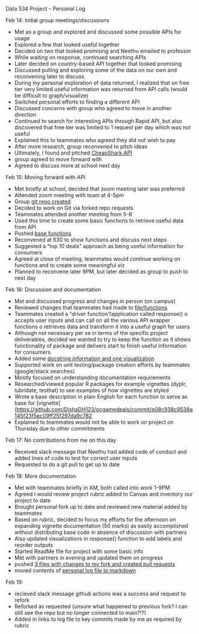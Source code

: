 Data 534 Project – Personal Log

Feb 14: Initial group meetings/discussions
-	Met as a group and explored and discussed some possible APIs for usage
-	Explored a few that looked useful together
-	Decided on two that looked promising and Neethu emailed to professor
-	While waiting on response, continued searching APIs
-	Later decided on country-based API together that looked promising
-	Discussed pulling and exploring some of the data on our own and reconvening later to discuss
-	During my personal exploration of data returned, I realized that on free tier very limited useful information was returned from API calls (would be difficult to graph/visualize)
-	Switched personal efforts to finding a different API
-	Discussed concerns with group who agreed to move in another direction
-	Continued to search for interesting APIs through Rapid API, but also discovered that free tier was limited to 1 request per day which was not useful
-	Explained this to teammates who agreed they did not wish to pay
-	After more research, group reconvened to pitch ideas
-	Ultimately, I found and pitched [CheapShark API](https://apidocs.cheapshark.com/?version=latest#c33f57dd-3bb3-3b1f-c454-08cab413a115)
-	group agreed to move forward with
-	Agreed to discuss more at school next day

Feb 15: Moving forward with API
-	Met briefly at school, decided that zoom meeting later was preferred
-	Attended zoom meeting with team at 4-5pm
-	Group [git repo created](https://apidocs.cheapshark.com/?version=latest#c33f57dd-3bb3-3b1f-c454-08cab413a115)
-	Decided to work on Git via forked repo requests
-	Teammates attended another meeting from 5-6
-	Used this time to create some basic functions to retrieve useful data from API
-	Pushed [base functions](https://github.com/DishaDH123/pcgamedeals/commit/be196b084064ae70ca72322af3b24ac680ba9291)
-	Reconvened at 630 to show functions and discuss next steps
-	Suggested a “top 10 deals” approach as being useful information for consumers 
-	Agreed at close of meeting, teammates would continue working on functions and to create some meaningful viz
-	Planned to reconvene later 9PM, but later decided as group to push to next day

Feb 16:  Discussion and documentation 
-	Met and discussed progress and changes in person (on campus)
-	Reviewed changes that teammates had made to [file/functions](https://github.com/DishaDH123/pcgamedeals/commit/04d11e7f185c27d31d154ad0fead28848e972b70)
-	Teammates created a “driver function”/application called response()
      o	accepts user inputs and can call on all the various API wrapper functions
      o	retrieves data and transform it into a useful graph for users
-	Although not necessary per se in terms of the specific project deliverables, decided we wanted to try to keep the function as it shows functionality of package and delivers start to finish useful information for consumers
-	Added some [docstring information and one visualization](https://github.com/DishaDH123/pcgamedeals/commit/be196b084064ae70ca72322af3b24ac680ba9291)
-	Supported work on unit testing/package creation efforts by teammates (google/stack searches)
-	Mostly focused on understanding documentation requirements
-	Researched/viewed popular R packages for example vignettes (dyplr, lubridate, testhat) to see examples of how vignettes are styled 
-	Wrote a base description in plain English for each function to serve as base for [vignette](https://github.com/DishaDH123/pcgamedeals/commit/e08c938c9538a145f23f5ec09ff25f297da9c782
-	Explained to teammates would not be able to work on project on Thursday due to other commitments

Feb 17:  No contributions from me on this day 
-	Received slack message that Neethu had added code of conduct and added lines of code to test for correct user inputs
-	Requested to do a git pull to get up to date

Feb 18:  More documentation
-	Met with teammates briefly in AM, both called into work 1-9PM
-	Agreed I would review project rubric added to Canvas and inventory our project to date 
-	Brought personal fork up to date and reviewed new material added by teammates
-	Based on rubric, decided to focus my efforts for the afternoon on expanding vignette documentation (50 marks) as easily accomplished without distributing base code in absence of discussion with partners
-	Also updated visualizations in response() function to add labels and reorder outputs
-	Started ReadMe file for project with some basic info
- Met with partners in evening and updated them on progress
- pushed [3 files with changes to my fork and created pull requests](https://github.com/DishaDH123/pcgamedeals/commit/abb86d100114e6b699ce523e6d8655d5e03dde5e)
- moved contents of [personal log file to markdown](https://github.com/DishaDH123/pcgamedeals/commit/1b2c6b9bb966f9de5d2f814520e9c9c8d06dd987)

Feb 19: 
- recieved slack message github actions was a success and request to refork 
- Reforked as requested (unsure what happened to previous fork? I can still see the repo but no longer connected to main?!?)
- Added in links to log file to key commits made by me as required by rubric
